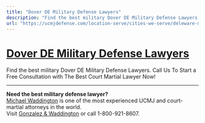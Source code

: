 ```yaml
---
title: "Dover DE Military Defense Lawyers"
description: "Find the best military Dover DE Military Defense Lawyers. Call Us To Start a Free Consultation with The Best Court Martial Lawyer Now!"
url: "https://ucmjdefense.com/location-serve/cities-we-serve/deleware-military-defense-lawyers/dover-de-military-defense-lawyers.html"
---
```


# [Dover DE Military Defense Lawyers](https://ucmjdefense.com/location-serve/cities-we-serve/deleware-military-defense-lawyers/dover-de-military-defense-lawyers.html)

Find the best military Dover DE Military Defense Lawyers. Call Us To Start a Free Consultation with The Best Court Martial Lawyer Now!

---

**Need the best military defense lawyer?**  
[Michael Waddington](https://ucmjdefense.com/attorneys/michael-stewart-waddington-partner.html) is one of the most experienced UCMJ and court-martial attorneys in the world.  
Visit [Gonzalez & Waddington](https://ucmjdefense.com) or call 1-800-921-8607.
